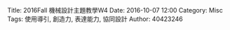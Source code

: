 Title: 2016Fall 機械設計主題教學W4
Date: 2016-10-07 12:00
Category: Misc
Tags: 使用導引, 創造力, 表達能力, 協同設計
Author: 40423246


